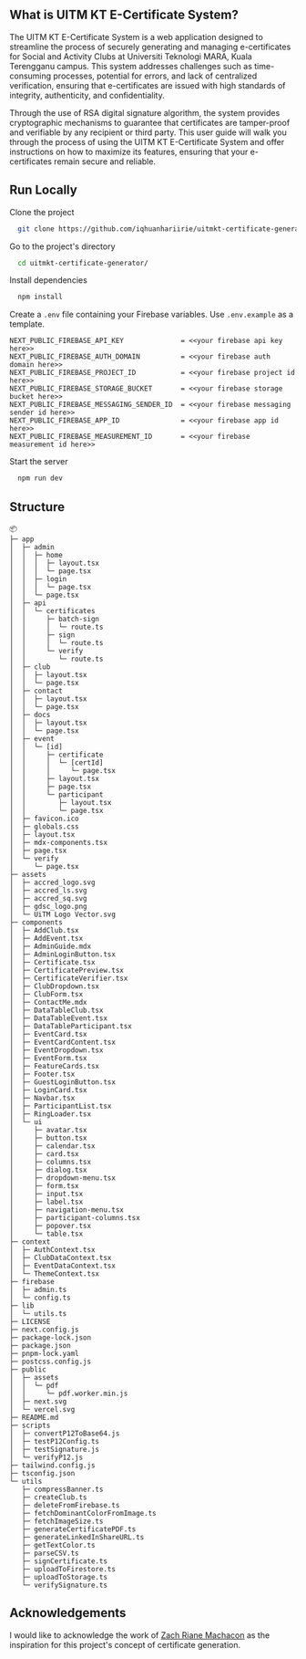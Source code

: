 
## What is UITM KT E-Certificate System?

The UITM KT E-Certificate System is a web application designed to streamline the process of securely generating and managing e-certificates for Social and Activity Clubs at Universiti Teknologi MARA, Kuala Terengganu campus. This system addresses challenges such as time-consuming processes, potential for errors, and lack of centralized verification, ensuring that e-certificates are issued with high standards of integrity, authenticity, and confidentiality.

Through the use of RSA digital signature algorithm, the system provides cryptographic mechanisms to guarantee that certificates are tamper-proof and verifiable by any recipient or third party. This user guide will walk you through the process of using the UITM KT E-Certificate System and offer instructions on how to maximize its features, ensuring that your e-certificates remain secure and reliable.

## Run Locally

Clone the project

```bash
  git clone https://github.com/iqhuanhariirie/uitmkt-certificate-generator.git
```

Go to the project's directory

```bash
  cd uitmkt-certificate-generator/
```

Install dependencies

```bash
  npm install
```

Create a `.env` file containing your Firebase variables. Use `.env.example` as a template.
```
NEXT_PUBLIC_FIREBASE_API_KEY              = <<your firebase api key here>>
NEXT_PUBLIC_FIREBASE_AUTH_DOMAIN          = <<your firebase auth domain here>>
NEXT_PUBLIC_FIREBASE_PROJECT_ID           = <<your firebase project id here>>
NEXT_PUBLIC_FIREBASE_STORAGE_BUCKET       = <<your firebase storage bucket here>>
NEXT_PUBLIC_FIREBASE_MESSAGING_SENDER_ID  = <<your firebase messaging sender id here>>
NEXT_PUBLIC_FIREBASE_APP_ID               = <<your firebase app id here>>
NEXT_PUBLIC_FIREBASE_MEASUREMENT_ID       = <<your firebase measurement id here>>
```

Start the server

```bash
  npm run dev
```

## Structure

```
📦 
├─ app
│  ├─ admin
│  │  ├─ home
│  │  │  ├─ layout.tsx
│  │  │  └─ page.tsx
│  │  ├─ login
│  │  │  └─ page.tsx
│  │  └─ page.tsx
│  ├─ api
│  │  └─ certificates
│  │     ├─ batch-sign
│  │     │  └─ route.ts
│  │     ├─ sign
│  │     │  └─ route.ts
│  │     └─ verify
│  │        └─ route.ts
│  ├─ club
│  │  ├─ layout.tsx
│  │  └─ page.tsx
│  ├─ contact
│  │  ├─ layout.tsx
│  │  └─ page.tsx
│  ├─ docs
│  │  ├─ layout.tsx
│  │  └─ page.tsx
│  ├─ event
│  │  └─ [id]
│  │     ├─ certificate
│  │     │  └─ [certId]
│  │     │     └─ page.tsx
│  │     ├─ layout.tsx
│  │     ├─ page.tsx
│  │     └─ participant
│  │        ├─ layout.tsx
│  │        └─ page.tsx
│  ├─ favicon.ico
│  ├─ globals.css
│  ├─ layout.tsx
│  ├─ mdx-components.tsx
│  ├─ page.tsx
│  └─ verify
│     └─ page.tsx
├─ assets
│  ├─ accred_logo.svg
│  ├─ accred_ls.svg
│  ├─ accred_sq.svg
│  ├─ gdsc_logo.png
│  └─ UiTM Logo Vector.svg
├─ components
│  ├─ AddClub.tsx
│  ├─ AddEvent.tsx
│  ├─ AdminGuide.mdx
│  ├─ AdminLoginButton.tsx
│  ├─ Certificate.tsx
│  ├─ CertificatePreview.tsx
│  ├─ CertificateVerifier.tsx
│  ├─ ClubDropdown.tsx
│  ├─ ClubForm.tsx
│  ├─ ContactMe.mdx
│  ├─ DataTableClub.tsx
│  ├─ DataTableEvent.tsx
│  ├─ DataTableParticipant.tsx
│  ├─ EventCard.tsx
│  ├─ EventCardContent.tsx
│  ├─ EventDropdown.tsx
│  ├─ EventForm.tsx
│  ├─ FeatureCards.tsx
│  ├─ Footer.tsx
│  ├─ GuestLoginButton.tsx
│  ├─ LoginCard.tsx
│  ├─ Navbar.tsx
│  ├─ ParticipantList.tsx
│  ├─ RingLoader.tsx
│  └─ ui
│     ├─ avatar.tsx
│     ├─ button.tsx
│     ├─ calendar.tsx
│     ├─ card.tsx
│     ├─ columns.tsx
│     ├─ dialog.tsx
│     ├─ dropdown-menu.tsx
│     ├─ form.tsx
│     ├─ input.tsx
│     ├─ label.tsx
│     ├─ navigation-menu.tsx
│     ├─ participant-columns.tsx
│     ├─ popover.tsx
│     └─ table.tsx
├─ context
│  ├─ AuthContext.tsx
│  ├─ ClubDataContext.tsx
│  ├─ EventDataContext.tsx
│  └─ ThemeContext.tsx
├─ firebase
│  ├─ admin.ts
│  └─ config.ts
├─ lib
│  └─ utils.ts
├─ LICENSE
├─ next.config.js
├─ package-lock.json
├─ package.json
├─ pnpm-lock.yaml
├─ postcss.config.js
├─ public
│  ├─ assets
│  │  └─ pdf
│  │     └─ pdf.worker.min.js
│  ├─ next.svg
│  └─ vercel.svg
├─ README.md
├─ scripts
│  ├─ convertP12ToBase64.js
│  ├─ testP12Config.ts
│  ├─ testSignature.js
│  └─ verifyP12.js
├─ tailwind.config.js
├─ tsconfig.json
└─ utils
   ├─ compressBanner.ts
   ├─ createClub.ts
   ├─ deleteFromFirebase.ts
   ├─ fetchDominantColorFromImage.ts
   ├─ fetchImageSize.ts
   ├─ generateCertificatePDF.ts
   ├─ generateLinkedInShareURL.ts
   ├─ getTextColor.ts
   ├─ parseCSV.ts
   ├─ signCertificate.ts
   ├─ uploadToFirestore.ts
   ├─ uploadToStorage.ts
   └─ verifySignature.ts

```

## Acknowledgements

I would like to acknowledge the work of [Zach Riane Machacon](https://github.com/blurridge/Accred.git) as the inspiration for this project's concept of certificate generation.
